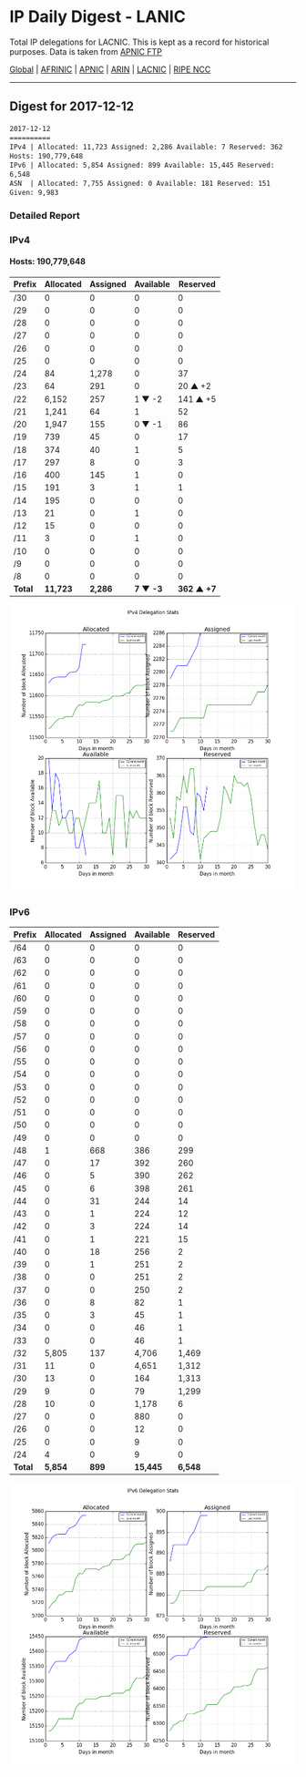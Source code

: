 # IP Daily Digest - LANIC

Total IP delegations for LACNIC. This is kept as a record for historical purposes. Data is taken from [APNIC FTP](https://ftp.apnic.net/)

[Global](https://github.com/csmets/IP-Daily-Digest) | [AFRINIC](https://github.com/csmets/IP-Daily-Digest/tree/master/archives/AFRINIC) | [APNIC](https://github.com/csmets/IP-Daily-Digest/tree/master/archives/APNIC) | [ARIN](https://github.com/csmets/IP-Daily-Digest/tree/master/archives/ARIN) | [LACNIC](https://github.com/csmets/IP-Daily-Digest/tree/master/archives/LACNIC) | [RIPE NCC](https://github.com/csmets/IP-Daily-Digest/tree/master/archives/RIPE_NCC)

---

## Digest for 2017-12-12
```
2017-12-12
==========
IPv4 | Allocated: 11,723 Assigned: 2,286 Available: 7 Reserved: 362 Hosts: 190,779,648
IPv6 | Allocated: 5,854 Assigned: 899 Available: 15,445 Reserved: 6,548
ASN  | Allocated: 7,755 Assigned: 0 Available: 181 Reserved: 151 Given: 9,983
```

### Detailed Report

### IPv4

#### Hosts: **190,779,648**

| Prefix | Allocated | Assigned | Available | Reserved |
| ----- | ----- | ----- | ----- | ----- |
| /30 | 0 | 0 | 0 | 0 |
| /29 | 0 | 0 | 0 | 0 |
| /28 | 0 | 0 | 0 | 0 |
| /27 | 0 | 0 | 0 | 0 |
| /26 | 0 | 0 | 0 | 0 |
| /25 | 0 | 0 | 0 | 0 |
| /24 | 84 | 1,278 | 0 | 37 |
| /23 | 64 | 291 | 0 | 20 ▲ +2 |
| /22 | 6,152 | 257 | 1 ▼ -2 | 141 ▲ +5 |
| /21 | 1,241 | 64 | 1 | 52 |
| /20 | 1,947 | 155 | 0 ▼ -1 | 86 |
| /19 | 739 | 45 | 0 | 17 |
| /18 | 374 | 40 | 1 | 5 |
| /17 | 297 | 8 | 0 | 3 |
| /16 | 400 | 145 | 1 | 0 |
| /15 | 191 | 3 | 1 | 1 |
| /14 | 195 | 0 | 0 | 0 |
| /13 | 21 | 0 | 1 | 0 |
| /12 | 15 | 0 | 0 | 0 |
| /11 | 3 | 0 | 1 | 0 |
| /10 | 0 | 0 | 0 | 0 |
| /9 | 0 | 0 | 0 | 0 |
| /8 | 0 | 0 | 0 | 0 |
| **Total** | **11,723** | **2,286** | **7 ▼ -3** | **362 ▲ +7** |

![ipv4-stats](ipv4-figure.png)

### IPv6

| Prefix | Allocated | Assigned | Available | Reserved |
| ----- | ----- | ----- | ----- | ----- |
| /64 | 0 | 0 | 0 | 0 |
| /63 | 0 | 0 | 0 | 0 |
| /62 | 0 | 0 | 0 | 0 |
| /61 | 0 | 0 | 0 | 0 |
| /60 | 0 | 0 | 0 | 0 |
| /59 | 0 | 0 | 0 | 0 |
| /58 | 0 | 0 | 0 | 0 |
| /57 | 0 | 0 | 0 | 0 |
| /56 | 0 | 0 | 0 | 0 |
| /55 | 0 | 0 | 0 | 0 |
| /54 | 0 | 0 | 0 | 0 |
| /53 | 0 | 0 | 0 | 0 |
| /52 | 0 | 0 | 0 | 0 |
| /51 | 0 | 0 | 0 | 0 |
| /50 | 0 | 0 | 0 | 0 |
| /49 | 0 | 0 | 0 | 0 |
| /48 | 1 | 668 | 386 | 299 |
| /47 | 0 | 17 | 392 | 260 |
| /46 | 0 | 5 | 390 | 262 |
| /45 | 0 | 6 | 398 | 261 |
| /44 | 0 | 31 | 244 | 14 |
| /43 | 0 | 1 | 224 | 12 |
| /42 | 0 | 3 | 224 | 14 |
| /41 | 0 | 1 | 221 | 15 |
| /40 | 0 | 18 | 256 | 2 |
| /39 | 0 | 1 | 251 | 2 |
| /38 | 0 | 0 | 251 | 2 |
| /37 | 0 | 0 | 250 | 2 |
| /36 | 0 | 8 | 82 | 1 |
| /35 | 0 | 3 | 45 | 1 |
| /34 | 0 | 0 | 46 | 1 |
| /33 | 0 | 0 | 46 | 1 |
| /32 | 5,805 | 137 | 4,706 | 1,469 |
| /31 | 11 | 0 | 4,651 | 1,312 |
| /30 | 13 | 0 | 164 | 1,313 |
| /29 | 9 | 0 | 79 | 1,299 |
| /28 | 10 | 0 | 1,178 | 6 |
| /27 | 0 | 0 | 880 | 0 |
| /26 | 0 | 0 | 12 | 0 |
| /25 | 0 | 0 | 9 | 0 |
| /24 | 4 | 0 | 9 | 0 |
| **Total** | **5,854** | **899** | **15,445** | **6,548** |

![ipv6-stats](ipv6-figure.png)